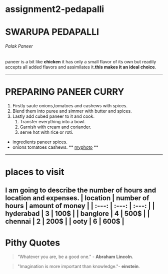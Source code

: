 # assignment2-pedapalli
# SWARUPA PEDAPALLI
###### Palak Paneer
paneer is a bit like **chicken** it has only a small flavor of its own but readily accepts all added flavors and assimilates it.**this makes it an ideal choice**.
***
# PREPARING PANEER CURRY
1. Firstly saute onions,tomatoes and cashews with spices.
2. Blend them into puree and simmer with butter and spices.
3. Lastly add cubed paneer to it and cook.
   1. Transfer everything into a bowl.
   2. Garnish with cream and coriander.
   3. serve hot with rice or roti.
* ingredients paneer spices.
* onions tomatoes cashews.
** [myphoto](AboutMe.md) **
---
# places to visit
I am going to describe the number of hours and location and expenses.
| location | number of hours | amount of money |
| :---: | :---: | :---: |
| hyderabad | 3 | 100$ |
| banglore | 4 | 500$ |
| chennai | 2 | 200$ |
| ooty | 6 | 600$ |
---
# Pithy Quotes
> “Whatever you are, be a good one.” - **Abraham Lincoln**.

> "Imagination is more important than knowledge."- **einstein**.




